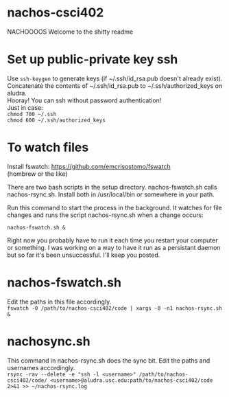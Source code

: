 # nachos-csci402
NACHOOOOS
Welcome to the shitty readme

# Set up public-private key ssh

Use `ssh-keygen` to generate keys (if ~/.ssh/id_rsa.pub doesn't already exist).  
Concatenate the contents of ~/.ssh/id_rsa.pub to ~/.ssh/authorized_keys on aludra.  
Hooray! You can ssh without password authentication!  
Just in case:  
`chmod 700 ~/.ssh`  
`chmod 600 ~/.ssh/authorized_keys`  

# To watch files  
Install fswatch: https://github.com/emcrisostomo/fswatch  
(hombrew or the like)  

There are two bash scripts in the setup directory. nachos-fswatch.sh calls nachos-rsync.sh. Install both in /usr/local/bin or somewhere in your path.  

Run this command to start the process in the background. It watches for file changes and runs the script nachos-rsync.sh when a change occurs:  

`nachos-fswatch.sh &`  

Right now you probably have to run it each time you restart your computer or something. I was working on a way to have it run as a persistant daemon but so far it's been unsuccessful. I'll keep you posted.

# nachos-fswatch.sh
Edit the paths in this file accordingly.  
`fswatch -0 /path/to/nachos-csci402/code | xargs -0 -n1 nachos-rsync.sh &`  

# nachosync.sh  
This command in nachos-rsync.sh does the sync bit. Edit the paths and usernames accordingly.    
`rsync -rav --delete -e "ssh -l <username>" /path/to/nachos-csci402/code/ <username>@aludra.usc.edu:path/to/nachos-csci402/code 2>&1 >> ~/nachos-rsync.log`
